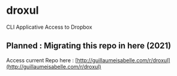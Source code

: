 # droxul
CLI Applicative Access to Dropbox


## Planned : Migrating this repo in here (2021)
Access current Repo here : [http://guillaumeisabelle.com/r/droxul](http://guillaumeisabelle.com/r/droxul)
